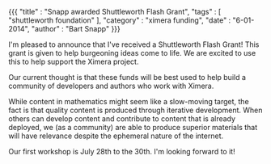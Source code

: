 {{{
	"title" : "Snapp awarded Shuttleworth Flash Grant",
	"tags"  : [ "shuttleworth foundation" ],
	"category" : "ximera funding",
	"date" : "6-01-2014",
	"author" : "Bart Snapp"
}}}


I'm pleased to announce that I've received a Shuttleworth Flash Grant!
This grant is given to help burgeoning ideas come to life. We are
excited to use this to help support the Ximera project.

<!--more-->

Our current thought is that these funds will be best used to help
build a community of developers and authors who work with Ximera.

While content in mathematics might seem like a slow-moving target, the
fact is that quality content is produced through iterative
development. When others can develop content and contribute to content
that is already deployed, we (as a community) are able to produce
superior materials that will have relevance despite the ephemeral
nature of the internet.

Our first workshop is July 28th to the 30th. I'm looking forward to
it!



